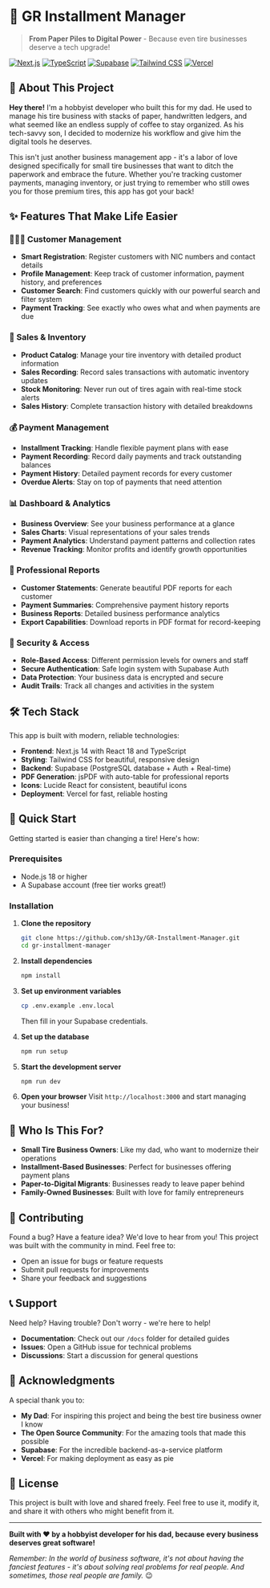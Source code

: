 # 🚗 GR Installment Manager

> **From Paper Piles to Digital Power** - Because even tire businesses deserve a tech upgrade!

[![Next.js](https://img.shields.io/badge/Next.js-14.0.4-black)](https://nextjs.org/)
[![TypeScript](https://img.shields.io/badge/TypeScript-5.0-blue)](https://www.typescriptlang.org/)
[![Supabase](https://img.shields.io/badge/Supabase-2.38.0-green)](https://supabase.com/)
[![Tailwind CSS](https://img.shields.io/badge/Tailwind_CSS-3.3.0-38B2AC)](https://tailwindcss.com/)
[![Vercel](https://img.shields.io/badge/Vercel-Deployed-black)](https://vercel.com/)

## 👋 About This Project

**Hey there!** I'm a hobbyist developer who built this for my dad. He used to manage his tire business with stacks of paper, handwritten ledgers, and what seemed like an endless supply of coffee to stay organized. As his tech-savvy son, I decided to modernize his workflow and give him the digital tools he deserves.

This isn't just another business management app - it's a labor of love designed specifically for small tire businesses that want to ditch the paperwork and embrace the future. Whether you're tracking customer payments, managing inventory, or just trying to remember who still owes you for those premium tires, this app has got your back!

## ✨ Features That Make Life Easier

### 🧑‍🤝‍🧑 Customer Management
- **Smart Registration**: Register customers with NIC numbers and contact details
- **Profile Management**: Keep track of customer information, payment history, and preferences
- **Customer Search**: Find customers quickly with our powerful search and filter system
- **Payment Tracking**: See exactly who owes what and when payments are due

### 🛒 Sales & Inventory
- **Product Catalog**: Manage your tire inventory with detailed product information
- **Sales Recording**: Record sales transactions with automatic inventory updates
- **Stock Monitoring**: Never run out of tires again with real-time stock alerts
- **Sales History**: Complete transaction history with detailed breakdowns

### 💰 Payment Management
- **Installment Tracking**: Handle flexible payment plans with ease
- **Payment Recording**: Record daily payments and track outstanding balances
- **Payment History**: Detailed payment records for every customer
- **Overdue Alerts**: Stay on top of payments that need attention

### 📊 Dashboard & Analytics
- **Business Overview**: See your business performance at a glance
- **Sales Charts**: Visual representations of your sales trends
- **Payment Analytics**: Understand payment patterns and collection rates
- **Revenue Tracking**: Monitor profits and identify growth opportunities

### 📄 Professional Reports
- **Customer Statements**: Generate beautiful PDF reports for each customer
- **Payment Summaries**: Comprehensive payment history reports
- **Business Reports**: Detailed business performance analytics
- **Export Capabilities**: Download reports in PDF format for record-keeping

### 🔐 Security & Access
- **Role-Based Access**: Different permission levels for owners and staff
- **Secure Authentication**: Safe login system with Supabase Auth
- **Data Protection**: Your business data is encrypted and secure
- **Audit Trails**: Track all changes and activities in the system

## 🛠️ Tech Stack

This app is built with modern, reliable technologies:

- **Frontend**: Next.js 14 with React 18 and TypeScript
- **Styling**: Tailwind CSS for beautiful, responsive design
- **Backend**: Supabase (PostgreSQL database + Auth + Real-time)
- **PDF Generation**: jsPDF with auto-table for professional reports
- **Icons**: Lucide React for consistent, beautiful icons
- **Deployment**: Vercel for fast, reliable hosting

## 🚀 Quick Start

Getting started is easier than changing a tire! Here's how:

### Prerequisites
- Node.js 18 or higher
- A Supabase account (free tier works great!)

### Installation

1. **Clone the repository**
   ```bash
   git clone https://github.com/sh13y/GR-Installment-Manager.git
   cd gr-installment-manager
   ```

2. **Install dependencies**
   ```bash
   npm install
   ```

3. **Set up environment variables**
   ```bash
   cp .env.example .env.local
   ```
   Then fill in your Supabase credentials.

4. **Set up the database**
   ```bash
   npm run setup
   ```

5. **Start the development server**
   ```bash
   npm run dev
   ```

6. **Open your browser**
   Visit `http://localhost:3000` and start managing your business!

## 🎯 Who Is This For?

- **Small Tire Business Owners**: Like my dad, who want to modernize their operations
- **Installment-Based Businesses**: Perfect for businesses offering payment plans
- **Paper-to-Digital Migrants**: Businesses ready to leave paper behind
- **Family-Owned Businesses**: Built with love for family entrepreneurs

## 🤝 Contributing

Found a bug? Have a feature idea? We'd love to hear from you! This project was built with the community in mind. Feel free to:

- Open an issue for bugs or feature requests
- Submit pull requests for improvements
- Share your feedback and suggestions

## 📞 Support

Need help? Having trouble? Don't worry - we're here to help!

- **Documentation**: Check out our `/docs` folder for detailed guides
- **Issues**: Open a GitHub issue for technical problems
- **Discussions**: Start a discussion for general questions

## 🙏 Acknowledgments

A special thank you to:
- **My Dad**: For inspiring this project and being the best tire business owner I know
- **The Open Source Community**: For the amazing tools that made this possible
- **Supabase**: For the incredible backend-as-a-service platform
- **Vercel**: For making deployment as easy as pie

## 📄 License

This project is built with love and shared freely. Feel free to use it, modify it, and share it with others who might benefit from it.

---

**Built with ❤️ by a hobbyist developer for his dad, because every business deserves great software!**

*Remember: In the world of business software, it's not about having the fanciest features - it's about solving real problems for real people. And sometimes, those real people are family.* 😉

